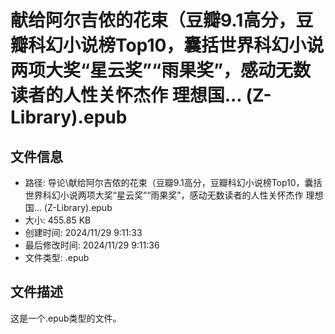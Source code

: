 ﻿# 献给阿尔吉侬的花束（豆瓣9.1高分，豆瓣科幻小说榜Top10，囊括世界科幻小说两项大奖“星云奖”“雨果奖”，感动无数读者的人性关怀杰作 理想国... (Z-Library).epub

## 文件信息
- 路径: 导论\献给阿尔吉侬的花束（豆瓣9.1高分，豆瓣科幻小说榜Top10，囊括世界科幻小说两项大奖“星云奖”“雨果奖”，感动无数读者的人性关怀杰作 理想国... (Z-Library).epub
- 大小: 455.85 KB
- 创建时间: 2024/11/29 9:11:33
- 最后修改时间: 2024/11/29 9:11:36
- 文件类型: .epub

## 文件描述
这是一个.epub类型的文件。

